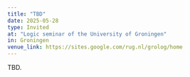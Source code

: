 ```yaml
---
title: "TBD"
date: 2025-05-28
type: Invited
at: "Logic seminar of the University of Groningen"
in: Groningen
venue_link: https://sites.google.com/rug.nl/grolog/home
---
```


TBD. 